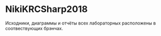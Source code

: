 # NikiKRCSharp2018

Исходники, диаграммы и отчёты всех лабораторных расположены в соотвествующих брэнчах.
